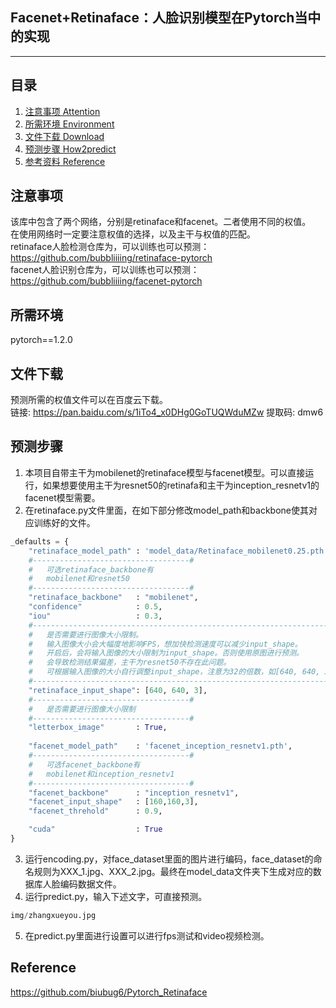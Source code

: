 ## Facenet+Retinaface：人脸识别模型在Pytorch当中的实现
---

## 目录
1. [注意事项 Attention](#注意事项)
2. [所需环境 Environment](#所需环境)
3. [文件下载 Download](#文件下载)
4. [预测步骤 How2predict](#预测步骤)
5. [参考资料 Reference](#Reference)

## 注意事项
该库中包含了两个网络，分别是retinaface和facenet。二者使用不同的权值。    
在使用网络时一定要注意权值的选择，以及主干与权值的匹配。   
retinaface人脸检测仓库为，可以训练也可以预测：https://github.com/bubbliiiing/retinaface-pytorch     
facenet人脸识别仓库为，可以训练也可以预测：https://github.com/bubbliiiing/facenet-pytorch       

## 所需环境
pytorch==1.2.0 

## 文件下载
预测所需的权值文件可以在百度云下载。     
链接: https://pan.baidu.com/s/1iTo4_x0DHg0GoTUQWduMZw 提取码: dmw6     

## 预测步骤
1. 本项目自带主干为mobilenet的retinaface模型与facenet模型。可以直接运行，如果想要使用主干为resnet50的retinafa和主干为inception_resnetv1的facenet模型需要。
2. 在retinaface.py文件里面，在如下部分修改model_path和backbone使其对应训练好的文件。  
```python
_defaults = {
    "retinaface_model_path" : 'model_data/Retinaface_mobilenet0.25.pth',
    #-----------------------------------#
    #   可选retinaface_backbone有
    #   mobilenet和resnet50
    #-----------------------------------#
    "retinaface_backbone"   : "mobilenet",
    "confidence"            : 0.5,
    "iou"                   : 0.3,
    #----------------------------------------------------------------------#
    #   是否需要进行图像大小限制。
    #   输入图像大小会大幅度地影响FPS，想加快检测速度可以减少input_shape。
    #   开启后，会将输入图像的大小限制为input_shape。否则使用原图进行预测。
    #   会导致检测结果偏差，主干为resnet50不存在此问题。
    #   可根据输入图像的大小自行调整input_shape，注意为32的倍数，如[640, 640, 3]
    #----------------------------------------------------------------------#
    "retinaface_input_shape": [640, 640, 3],
    #-----------------------------------#
    #   是否需要进行图像大小限制
    #-----------------------------------#
    "letterbox_image"       : True,
    
    "facenet_model_path"    : 'facenet_inception_resnetv1.pth',
    #-----------------------------------#
    #   可选facenet_backbone有
    #   mobilenet和inception_resnetv1
    #-----------------------------------#
    "facenet_backbone"      : "inception_resnetv1",
    "facenet_input_shape"   : [160,160,3],
    "facenet_threhold"      : 0.9,

    "cuda"                  : True
}
```
3. 运行encoding.py，对face_dataset里面的图片进行编码，face_dataset的命名规则为XXX_1.jpg、XXX_2.jpg。最终在model_data文件夹下生成对应的数据库人脸编码数据文件。
4. 运行predict.py，输入下述文字，可直接预测。
```python
img/zhangxueyou.jpg
```  
5. 在predict.py里面进行设置可以进行fps测试和video视频检测。  


## Reference
https://github.com/biubug6/Pytorch_Retinaface

